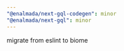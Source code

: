 ```yaml
---
"@enalmada/next-gql-codegen": minor
"@enalmada/next-gql": minor
---
```


migrate from eslint to biome

